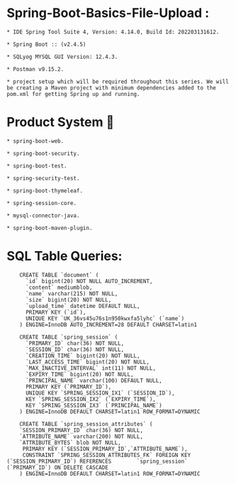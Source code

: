 # Spring-Boot-Basics-File-Upload :

    * IDE Spring Tool Suite 4, Version: 4.14.0, Build Id: 202203131612.
    
    * Spring Boot :: (v2.4.5)
    
    * SQLyog MYSQL GUI Version: 12.4.3.
    
    * Postman v9.15.2.

	* project setup which will be required throughout this series. We will be creating a Maven project with minimum dependencies added to the pom.xml for getting Spring up and running. 

# Product System 🔧
	
	* spring-boot-web.
	
	* spring-boot-security.
	
	* spring-boot-test.
	
	* spring-security-test.
	
	* spring-boot-thymeleaf.
	
	* spring-session-core.
	
	* mysql-connector-java.
	
	* spring-boot-maven-plugin.
	
#  SQL Table Queries:

		CREATE TABLE `document` (
		  `id` bigint(20) NOT NULL AUTO_INCREMENT,
		  `content` mediumblob,
		  `name` varchar(215) NOT NULL,
		  `size` bigint(20) NOT NULL,
		  `upload_time` datetime DEFAULT NULL,
		  PRIMARY KEY (`id`),
		  UNIQUE KEY `UK_36vs45u76s1n950kwxfa5lyhc` (`name`)
		) ENGINE=InnoDB AUTO_INCREMENT=28 DEFAULT CHARSET=latin1
		
		CREATE TABLE `spring_session` (
		  `PRIMARY_ID` char(36) NOT NULL,
		  `SESSION_ID` char(36) NOT NULL,
		  `CREATION_TIME` bigint(20) NOT NULL,
		  `LAST_ACCESS_TIME` bigint(20) NOT NULL,
		  `MAX_INACTIVE_INTERVAL` int(11) NOT NULL,
		  `EXPIRY_TIME` bigint(20) NOT NULL,
		  `PRINCIPAL_NAME` varchar(100) DEFAULT NULL,
		  PRIMARY KEY (`PRIMARY_ID`),
		  UNIQUE KEY `SPRING_SESSION_IX1` (`SESSION_ID`),
		  KEY `SPRING_SESSION_IX2` (`EXPIRY_TIME`),
		  KEY `SPRING_SESSION_IX3` (`PRINCIPAL_NAME`)
		) ENGINE=InnoDB DEFAULT CHARSET=latin1 ROW_FORMAT=DYNAMIC
		
		CREATE TABLE `spring_session_attributes` (
	    `SESSION_PRIMARY_ID` char(36) NOT NULL,
	    `ATTRIBUTE_NAME` varchar(200) NOT NULL,
	    `ATTRIBUTE_BYTES` blob NOT NULL,
	  	 PRIMARY KEY (`SESSION_PRIMARY_ID`,`ATTRIBUTE_NAME`),
	 	 CONSTRAINT `SPRING_SESSION_ATTRIBUTES_FK` FOREIGN KEY (`SESSION_PRIMARY_ID`) REFERENCES   		`spring_session` (`PRIMARY_ID`) ON DELETE CASCADE
		) ENGINE=InnoDB DEFAULT CHARSET=latin1 ROW_FORMAT=DYNAMIC